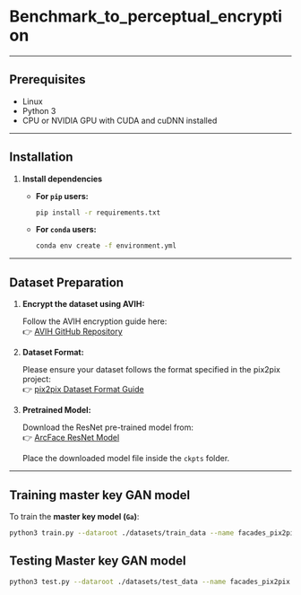 # Benchmark_to_perceptual_encryption

---

## Prerequisites

- Linux
- Python 3
- CPU or NVIDIA GPU with CUDA and cuDNN installed

---

## Installation

1. **Install dependencies**

   - **For `pip` users:**
     ```bash
     pip install -r requirements.txt
     ```

   - **For `conda` users:**
     ```bash
     conda env create -f environment.yml
     ```

---

## Dataset Preparation

1. **Encrypt the dataset using AVIH:**

   Follow the AVIH encryption guide here:  
   👉 [AVIH GitHub Repository](https://github.com/suzhigangssz/AVIH)

2. **Dataset Format:**

   Please ensure your dataset follows the format specified in the pix2pix project:  
   👉 [pix2pix Dataset Format Guide](https://github.com/phillipi/pix2pix)

3. **Pretrained Model:**

   Download the ResNet pre-trained model from:  
   👉 [ArcFace ResNet Model](http://ml.cs.tsinghua.edu.cn/~xiaoyang/face_models/ArcFace/model_ir_se50.pth)  

   Place the downloaded model file inside the `ckpts` folder.

---

## Training master key GAN model

To train the **master key model (`Ga`)**:

```bash
python3 train.py --dataroot ./datasets/train_data --name facades_pix2pix --init_gain 0.01 --model pix2pix --netG resnet_9blocks --batch_size 32 --direction BtoA 

```

## Testing Master key GAN model
```bash
python3 test.py --dataroot ./datasets/test_data --name facades_pix2pix --model pix2pix --init_gain 0.01 --netG resnet_9blocks --direction BtoA
```
